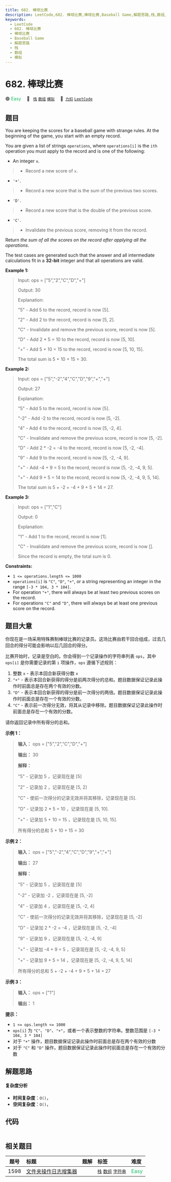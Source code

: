 ```yaml
---
title: 682. 棒球比赛
description: LeetCode,682. 棒球比赛,棒球比赛,Baseball Game,解题思路,栈,数组,模拟
keywords:
  - LeetCode
  - 682. 棒球比赛
  - 棒球比赛
  - Baseball Game
  - 解题思路
  - 栈
  - 数组
  - 模拟
---
```


# 682. 棒球比赛

🟢 <font color=#15bd66>Easy</font>&emsp; 🔖&ensp; [`栈`](/tag/stack.md) [`数组`](/tag/array.md) [`模拟`](/tag/simulation.md)&emsp; 🔗&ensp;[`力扣`](https://leetcode.cn/problems/baseball-game) [`LeetCode`](https://leetcode.com/problems/baseball-game)

## 题目

You are keeping the scores for a baseball game with strange rules. At the
beginning of the game, you start with an empty record.

You are given a list of strings `operations`, where `operations[i]` is the
`ith` operation you must apply to the record and is one of the following:

  * An integer `x`. 
> 
> * Record a new score of `x`.
  * `'+'`. 
> 
> * Record a new score that is the sum of the previous two scores.
  * `'D'`. 
> 
> * Record a new score that is the double of the previous score.
  * `'C'`. 
> 
> * Invalidate the previous score, removing it from the record.

Return _the sum of all the scores on the record after applying all the
operations_.

The test cases are generated such that the answer and all intermediate
calculations fit in a **32-bit** integer and that all operations are valid.



**Example 1:**

> Input: ops = ["5","2","C","D","+"]
> 
> Output: 30
> 
> Explanation:
> 
> "5" - Add 5 to the record, record is now [5].
> 
> "2" - Add 2 to the record, record is now [5, 2].
> 
> "C" - Invalidate and remove the previous score, record is now [5].
> 
> "D" - Add 2 * 5 = 10 to the record, record is now [5, 10].
> 
> "+" - Add 5 + 10 = 15 to the record, record is now [5, 10, 15].
> 
> The total sum is 5 + 10 + 15 = 30.

**Example 2:**

> Input: ops = ["5","-2","4","C","D","9","+","+"]
> 
> Output: 27
> 
> Explanation:
> 
> "5" - Add 5 to the record, record is now [5].
> 
> "-2" - Add -2 to the record, record is now [5, -2].
> 
> "4" - Add 4 to the record, record is now [5, -2, 4].
> 
> "C" - Invalidate and remove the previous score, record is now [5, -2].
> 
> "D" - Add 2 * -2 = -4 to the record, record is now [5, -2, -4].
> 
> "9" - Add 9 to the record, record is now [5, -2, -4, 9].
> 
> "+" - Add -4 + 9 = 5 to the record, record is now [5, -2, -4, 9, 5].
> 
> "+" - Add 9 + 5 = 14 to the record, record is now [5, -2, -4, 9, 5, 14].
> 
> The total sum is 5 + -2 + -4 + 9 + 5 + 14 = 27.

**Example 3:**

> Input: ops = ["1","C"]
> 
> Output: 0
> 
> Explanation:
> 
> "1" - Add 1 to the record, record is now [1].
> 
> "C" - Invalidate and remove the previous score, record is now [].
> 
> Since the record is empty, the total sum is 0.

**Constraints:**

  * `1 <= operations.length <= 1000`
  * `operations[i]` is `"C"`, `"D"`, `"+"`, or a string representing an integer in the range `[-3 * 104, 3 * 104]`.
  * For operation `"+"`, there will always be at least two previous scores on the record.
  * For operations `"C"` and `"D"`, there will always be at least one previous score on the record.


## 题目大意

你现在是一场采用特殊赛制棒球比赛的记录员。这场比赛由若干回合组成，过去几回合的得分可能会影响以后几回合的得分。

比赛开始时，记录是空白的。你会得到一个记录操作的字符串列表 `ops`，其中 `ops[i]` 是你需要记录的第 `i` 项操作，`ops` 遵循下述规则：

  1. 整数 `x` \- 表示本回合新获得分数 `x`
  2. `"+"` \- 表示本回合新获得的得分是前两次得分的总和。题目数据保证记录此操作时前面总是存在两个有效的分数。
  3. `"D"` \- 表示本回合新获得的得分是前一次得分的两倍。题目数据保证记录此操作时前面总是存在一个有效的分数。
  4. `"C"` \- 表示前一次得分无效，将其从记录中移除。题目数据保证记录此操作时前面总是存在一个有效的分数。

请你返回记录中所有得分的总和。

**示例 1：**

> 
> 
> 
> 
> 
> **输入：** ops = ["5","2","C","D","+"]
> 
> **输出：** 30
> 
> **解释：**
> 
> "5" - 记录加 5 ，记录现在是 [5]
> 
> "2" - 记录加 2 ，记录现在是 [5, 2]
> 
> "C" - 使前一次得分的记录无效并将其移除，记录现在是 [5].
> 
> "D" - 记录加 2 * 5 = 10 ，记录现在是 [5, 10].
> 
> "+" - 记录加 5 + 10 = 15 ，记录现在是 [5, 10, 15].
> 
> 所有得分的总和 5 + 10 + 15 = 30
> 
> 

**示例 2：**

> 
> 
> 
> 
> 
> **输入：** ops = ["5","-2","4","C","D","9","+","+"]
> 
> **输出：** 27
> 
> **解释：**
> 
> "5" - 记录加 5 ，记录现在是 [5]
> 
> "-2" - 记录加 -2 ，记录现在是 [5, -2]
> 
> "4" - 记录加 4 ，记录现在是 [5, -2, 4]
> 
> "C" - 使前一次得分的记录无效并将其移除，记录现在是 [5, -2]
> 
> "D" - 记录加 2 * -2 = -4 ，记录现在是 [5, -2, -4]
> 
> "9" - 记录加 9 ，记录现在是 [5, -2, -4, 9]
> 
> "+" - 记录加 -4 + 9 = 5 ，记录现在是 [5, -2, -4, 9, 5]
> 
> "+" - 记录加 9 + 5 = 14 ，记录现在是 [5, -2, -4, 9, 5, 14]
> 
> 所有得分的总和 5 + -2 + -4 + 9 + 5 + 14 = 27
> 
> 

**示例 3：**

> 
> 
> 
> 
> 
> **输入：** ops = ["1"]
> 
> **输出：** 1
> 
> 

**提示：**

  * `1 <= ops.length <= 1000`
  * `ops[i]` 为 `"C"`、`"D"`、`"+"`，或者一个表示整数的字符串。整数范围是 `[-3 * 104, 3 * 104]`
  * 对于 `"+"` 操作，题目数据保证记录此操作时前面总是存在两个有效的分数
  * 对于 `"C"` 和 `"D"` 操作，题目数据保证记录此操作时前面总是存在一个有效的分数


## 解题思路

#### 复杂度分析

- **时间复杂度**：`O()`，
- **空间复杂度**：`O()`，

## 代码

```javascript

```

## 相关题目

<!-- prettier-ignore -->
| 题号 | 标题 | 题解 | 标签 | 难度 |
| :------: | :------ | :------: | :------ | :------ |
| 1598 | [文件夹操作日志搜集器](https://leetcode.com/problems/crawler-log-folder) |  |  [`栈`](/tag/stack.md) [`数组`](/tag/array.md) [`字符串`](/tag/string.md) | <font color=#15bd66>Easy</font> |